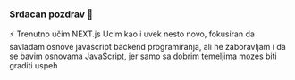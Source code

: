 ### Srdacan pozdrav 👋

<!--
**marcojovanovic/marcojovanovic** is a ✨ _special_ ✨ repository because its `README.md` (this file) appears on your GitHub profile.

Here are some ideas to get you started:

- 🔭 I’m currently working on React-Firebase--Chat
- 🌱 I’m currently learning Node, Express, MongoDB
- 👯 I’m looking to collaborate on ...
- 🤔 I’m looking for help with ...
- 💬 Ask me about ...
- 📫 How to reach me: ...
- 😄 Pronouns: ...

--!>

 ⚡ Trenutno učim NEXT.js

Ucim kao i uvek nesto novo, fokusiran da savladam osnove javascript backend programiranja, ali ne zaboravljam i da se bavim osnovama JavaScript, jer samo sa dobrim temeljima mozes biti graditi uspeh
